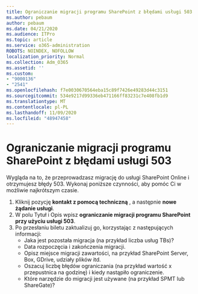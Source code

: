 ```yaml
---
title: Ograniczanie migracji programu SharePoint z błędami usługi 503
ms.author: pebaum
author: pebaum
ms.date: 04/21/2020
ms.audience: ITPro
ms.topic: article
ms.service: o365-administration
ROBOTS: NOINDEX, NOFOLLOW
localization_priority: Normal
ms.collection: Adm_O365
ms.assetid: ''
ms.custom:
- "9000136"
- "2541"
ms.openlocfilehash: f7e0030670564eba15c89f7426e49283d44c3151
ms.sourcegitcommit: 534e9217d99336eb471166ff83231c7e408fb1d9
ms.translationtype: MT
ms.contentlocale: pl-PL
ms.lasthandoff: 11/09/2020
ms.locfileid: "48947458"
---
```

# <a name="sharepoint-migration-throttling-with-503-errors"></a>Ograniczanie migracji programu SharePoint z błędami usługi 503

Wygląda na to, że przeprowadzasz migrację do usługi SharePoint Online i otrzymujesz błędy 503. Wykonaj poniższe czynności, aby pomóc Ci w możliwie najkrótszym czasie.

1. Kliknij pozycję **kontakt z pomocą techniczną** , a następnie **nowe żądanie usługi**.
2. W polu Tytuł i Opis wpisz **ograniczanie migracji programu SharePoint przy użyciu usługi 503**.
3. Po przesłaniu biletu zaktualizuj go, korzystając z następujących informacji:
    - Jaka jest pozostała migracja (na przykład liczba usług TBs)?
    - Data rozpoczęcia i zakończenia migracji.
    - Opisz miejsce migracji zawartości, na przykład SharePoint Server, Box, GDrive, udziały plików itd.
    - Oszacuj liczbę błędów ograniczania (na przykład wartość x przepustnica na godzinę) i kiedy nastąpiło ograniczenie.
    - Które narzędzie do migracji jest używane (na przykład SPMT lub ShareGate)?
